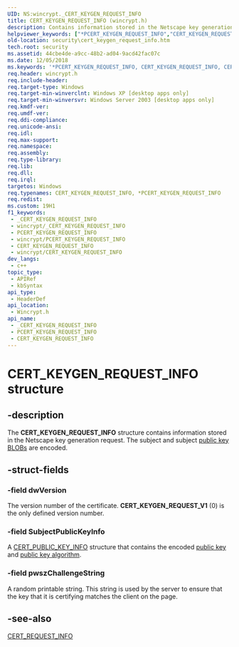 ```yaml
---
UID: NS:wincrypt._CERT_KEYGEN_REQUEST_INFO
title: CERT_KEYGEN_REQUEST_INFO (wincrypt.h)
description: Contains information stored in the Netscape key generation request. The subject and subject public key BLOBs are encoded.
helpviewer_keywords: ["*PCERT_KEYGEN_REQUEST_INFO","CERT_KEYGEN_REQUEST_INFO","CERT_KEYGEN_REQUEST_INFO structure [Security]","PCERT_KEYGEN_REQUEST_INFO","PCERT_KEYGEN_REQUEST_INFO structure pointer [Security]","_crypto2_cert_keygen_request_info","security.cert_keygen_request_info","wincrypt/CERT_KEYGEN_REQUEST_INFO","wincrypt/PCERT_KEYGEN_REQUEST_INFO"]
old-location: security\cert_keygen_request_info.htm
tech.root: security
ms.assetid: 44cbe4de-a9cc-48b2-ad04-9acd42fac07c
ms.date: 12/05/2018
ms.keywords: '*PCERT_KEYGEN_REQUEST_INFO, CERT_KEYGEN_REQUEST_INFO, CERT_KEYGEN_REQUEST_INFO structure [Security], PCERT_KEYGEN_REQUEST_INFO, PCERT_KEYGEN_REQUEST_INFO structure pointer [Security], _crypto2_cert_keygen_request_info, security.cert_keygen_request_info, wincrypt/CERT_KEYGEN_REQUEST_INFO, wincrypt/PCERT_KEYGEN_REQUEST_INFO'
req.header: wincrypt.h
req.include-header: 
req.target-type: Windows
req.target-min-winverclnt: Windows XP [desktop apps only]
req.target-min-winversvr: Windows Server 2003 [desktop apps only]
req.kmdf-ver: 
req.umdf-ver: 
req.ddi-compliance: 
req.unicode-ansi: 
req.idl: 
req.max-support: 
req.namespace: 
req.assembly: 
req.type-library: 
req.lib: 
req.dll: 
req.irql: 
targetos: Windows
req.typenames: CERT_KEYGEN_REQUEST_INFO, *PCERT_KEYGEN_REQUEST_INFO
req.redist: 
ms.custom: 19H1
f1_keywords:
 - _CERT_KEYGEN_REQUEST_INFO
 - wincrypt/_CERT_KEYGEN_REQUEST_INFO
 - PCERT_KEYGEN_REQUEST_INFO
 - wincrypt/PCERT_KEYGEN_REQUEST_INFO
 - CERT_KEYGEN_REQUEST_INFO
 - wincrypt/CERT_KEYGEN_REQUEST_INFO
dev_langs:
 - c++
topic_type:
 - APIRef
 - kbSyntax
api_type:
 - HeaderDef
api_location:
 - Wincrypt.h
api_name:
 - _CERT_KEYGEN_REQUEST_INFO
 - PCERT_KEYGEN_REQUEST_INFO
 - CERT_KEYGEN_REQUEST_INFO
---
```


# CERT_KEYGEN_REQUEST_INFO structure


## -description

The <b>CERT_KEYGEN_REQUEST_INFO</b> structure contains information stored in the Netscape key generation request. The subject and subject <a href="/windows/desktop/SecGloss/p-gly">public key BLOBs</a> are encoded.

## -struct-fields

### -field dwVersion

The version number of the certificate. <b>CERT_KEYGEN_REQUEST_V1</b> (0) is the only defined version number.

### -field SubjectPublicKeyInfo

A <a href="/windows/desktop/api/wincrypt/ns-wincrypt-cert_public_key_info">CERT_PUBLIC_KEY_INFO</a> structure that contains the encoded <a href="/windows/desktop/SecGloss/p-gly">public key</a> and <a href="/windows/desktop/SecGloss/p-gly">public key algorithm</a>.

### -field pwszChallengeString

A random printable string. This string is used by the server to ensure that the key that it is certifying matches the client on the page.

## -see-also

<a href="/windows/desktop/api/wincrypt/ns-wincrypt-cert_request_info">CERT_REQUEST_INFO</a>

